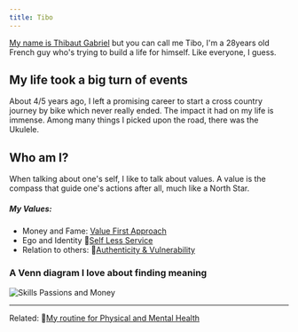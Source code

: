 ```yaml
---
title: Tibo
---
```



[My name is Thibaut Gabriel](/notes/thibaut) but you can call me Tibo, I'm a 28years old French guy who's trying to build a life for himself. Like everyone, I guess. 

## My life took a big turn of events
About 4/5 years ago, I left a promising career to start a cross country journey by bike which never really ended. The impact it had on my life is immense. Among many things I picked upon the road, there was the Ukulele.


## Who am I?
When talking about one's self, I like to talk about values. A value is the compass that guide one's actions after all, much like a North Star. 

##### My Values:
- Money and Fame: [Value First Approach](/notes/valuevfa) 
- Ego and Identity 📝[Self Less Service](/notes/sls)
- Relation to others: 📝[Authenticity & Vulnerability](/notes/authenticity)

### A Venn diagram I love about finding meaning
![Skills Passions and Money](img-SkillsPassionsMoney.png)

---
Related:
📝[My routine for Physical and Mental Health](/notes/routine)










